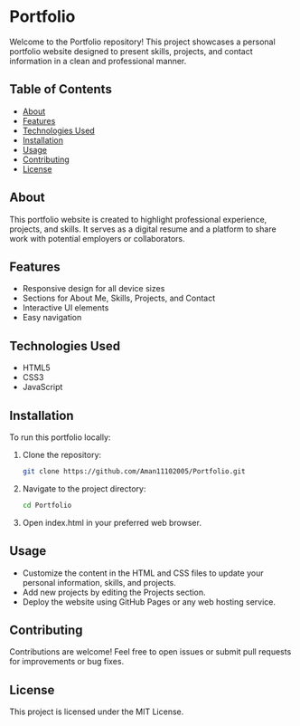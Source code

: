 # Portfolio

Welcome to the Portfolio repository! This project showcases a personal portfolio website designed to present skills, projects, and contact information in a clean and professional manner.

## Table of Contents

- [About](#about)
- [Features](#features)
- [Technologies Used](#technologies-used)
- [Installation](#installation)
- [Usage](#usage)
- [Contributing](#contributing)
- [License](#license)


## About

This portfolio website is created to highlight professional experience, projects, and skills. It serves as a digital resume and a platform to share work with potential employers or collaborators.

## Features

- Responsive design for all device sizes
- Sections for About Me, Skills, Projects, and Contact
- Interactive UI elements
- Easy navigation

## Technologies Used

- HTML5
- CSS3
- JavaScript

## Installation

To run this portfolio locally:

1. Clone the repository:
   ```bash
   git clone https://github.com/Aman11102005/Portfolio.git
   
2. Navigate to the project directory:
   ```bash
   cd Portfolio

3. Open index.html in your preferred web browser.

## Usage

- Customize the content in the HTML and CSS files to update your personal information, skills, and projects.
- Add new projects by editing the Projects section.
- Deploy the website using GitHub Pages or any web hosting service.

## Contributing

Contributions are welcome! Feel free to open issues or submit pull requests for improvements or bug fixes.

## License
This project is licensed under the MIT License.
